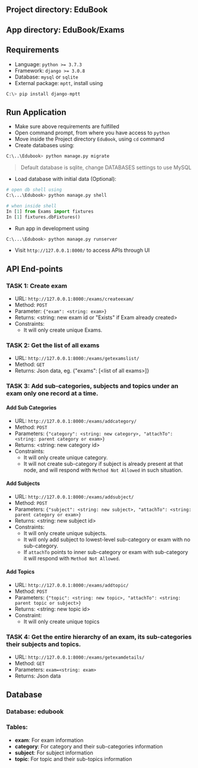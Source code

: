 ## Project directory: EduBook
## App directory: EduBook/Exams

## Requirements
- Language: `python >= 3.7.3`
- Framework: `django >= 3.0.8`
- Database: `mysql` or `sqlite`
- External package: `mptt`, install using 
```python
C:\> pip install django-mptt
```

## Run Application
- Make sure above requirements are fulfilled
- Open command prompt, from where you have access to `python`
- Move inside the Project directory `EduBook`, using `cd` command
- Create databases using:
```python 
C:\..\Edubook> python manage.py migrate
``` 
> Default database is sqlite, change DATABASES settings to use MySQL
- Load database with initial data (Optional): 
```python
# open db shell using
C:\...\Edubook> python manage.py shell 

# when inside shell
In [1] from Exams import fixtures
In [1] fixtures.dbFixtures()
```
- Run app in development using 
```python 
C:\...\Edubook> python manage.py runserver
```
- Visit `http://127.0.0.1:8000/` to access APIs through UI

## API End-points
### TASK 1: Create exam
- URL: `http://127.0.0.1:8000:/exams/createexam/`
- Method: `POST`
- Parameter: `{"exam": <string: exam>}`
- Returns: <string: new exam id or "Exists" if Exam already created>
- Constraints: 
    - It will only create unique Exams.

### TASK 2: Get the list of all exams
- URL: `http://127.0.0.1:8000:/exams/getexamslist/`
- Method: `GET`
- Returns: Json data, eg. {"exams": [\<list of all exams\>]}

### TASK 3: Add sub-categories, subjects and topics under an exam only one record at a time.
#### Add Sub Categories
- URL: `http://127.0.0.1:8000:/exams/addcategory/`
- Method: `POST`
- Parameters: `{"category": <string: new category>, "attachTo": <string: parent category or exam>}`
- Returns: <string: new category id>
- Constraints: 
    - It will only create unique category.
    - It will not create sub-category if subject is already present at that node, and will respond with `Method Not Allowed` in such situation.

#### Add Subjects
- URL: `http://127.0.0.1:8000:/exams/addsubject/`
- Method: `POST`
- Parameters: `{"subject": <string: new subject>, "attachTo": <string: parent category or exam>}`
- Returns: <string: new subject id>
- Constraints: 
    - It will only create unique subjects.
    - It will only add subject to lowest-level sub-category or exam with no sub-category. 
    - If `attachTo` points to inner sub-category or exam with sub-category it will respond with `Method Not Allowed`.

#### Add Topics
- URL: `http://127.0.0.1:8000:/exams/addtopic/`
- Method: `POST`
- Parameters: `{"topic": <string: new topic>, "attachTo": <string: parent topic or subject>}`
- Returns: <string: new topic id>
- Constraint: 
    - It will only create unique topics
            

### TASK 4: Get the entire hierarchy of an exam, its sub-categories their subjects and topics.
- URL: `http://127.0.0.1:8000:/exams/getexamdetails/`
- Method: `GET`
- Parameters: `exam=<string: exam>`
- Returns: Json data

## Database
### Database: **edubook**
### Tables:
- **exam**: For exam information
- **category**: For category and their sub-categories information
- **subject**: For subject information
- **topic**: For topic and their sub-topics information